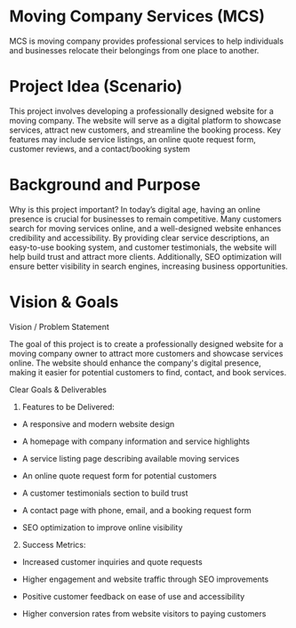 # Moving Company Services (MCS)
MCS is moving company provides professional services to help individuals and businesses relocate their belongings from one place to another.
# Project Idea (Scenario) 

This project involves developing a professionally designed website for a moving company. The website will serve as a digital platform to showcase services, attract new customers, and streamline the booking process. Key features may include service listings, an online quote request form, customer reviews, and a contact/booking system
# Background and Purpose 

Why is this project important? 
In today’s digital age, having an online presence is crucial for businesses to remain competitive. Many customers search for moving services online, and a well-designed website enhances credibility and accessibility. By providing clear service descriptions, an easy-to-use booking system, and customer testimonials, the website will help build trust and attract more clients. Additionally, SEO optimization will ensure better visibility in search engines, increasing business opportunities. 
# Vision & Goals 

Vision / Problem Statement 

The goal of this project is to create a professionally designed website for a moving company owner to attract more customers and showcase services online. The website should enhance the company's digital presence, making it easier for potential customers to find, contact, and book services. 

Clear Goals & Deliverables 

1. Features to be Delivered: 

* A responsive and modern website design 

* A homepage with company information and service highlights 

* A service listing page describing available moving services 

* An online quote request form for potential customers 

* A customer testimonials section to build trust 

* A contact page with phone, email, and a booking request form 

* SEO optimization to improve online visibility 

2. Success Metrics: 

* Increased customer inquiries and quote requests 

* Higher engagement and website traffic through SEO improvements 

* Positive customer feedback on ease of use and accessibility 

* Higher conversion rates from website visitors to paying customers 
